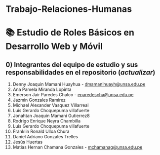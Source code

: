 # Trabajo-Relaciones-Humanas
# 📚 Estudio de Roles Básicos en Desarrollo Web y Móvil
## 0) Integrantes del equipo de estudio y sus responsabilidades en el repositorio (*actualizar*)

1. Denny Joaquin Mamani Huayhua - [dmamanihuayh@unsa.edu.pe](mailto:dmamanihuayh@unsa.edu.pe)
2. Ana Pamela Miranda Lopinta      
3. Emerson Jair Paredes Chalco - [eparedescha@unsa.edu.pe](mailto:eparedescha@unsa.edu.pe)
4. Jazmin Gonzales Ramirez             
5. Michael Alexander Vasquez Villarreal
6. Luis Gerardo Choquepuma villafuerte
7. Jonahtan Joaquin Mamani Gutierrez8
8. Rodrigo Enrique Neyra Chambilla  
9. Luis Gerardo Choquepuma villafuerte
10. Franklin Ronald Ulloa Chura 
11. Daniel Adriano Gonzales Trelles 
12. Jesús Huertas 
13.  Matias Hernan Chamana Gonzales - [mchamanag@unsa.edu.pe](mailto:mchamanag@unsa.edu.pe)

